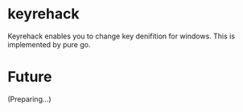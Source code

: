 # keyrehack
Keyrehack enables you to change key denifition for windows. This is implemented by pure go.

# Future
(Preparing...)
